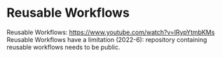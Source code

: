 # Reusable Workflows

Reusable Workflows: https://www.youtube.com/watch?v=lRypYtmbKMs  
Reusable Workflows have a limitation (2022-6): repository containing reusable workflows needs to be public.
